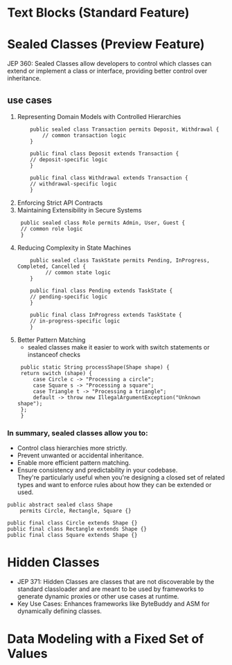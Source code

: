 # Text Blocks (Standard Feature)

# Sealed Classes (Preview Feature)
JEP 360: Sealed Classes allow developers to control which classes can extend or implement a class or interface, 
providing better control over inheritance.

## use cases
1. Representing Domain Models with Controlled Hierarchies
    ```
        public sealed class Transaction permits Deposit, Withdrawal {
            // common transaction logic
        }
        
        public final class Deposit extends Transaction {
        // deposit-specific logic
        }
        
        public final class Withdrawal extends Transaction {
        // withdrawal-specific logic
        }
    ```
2. Enforcing Strict API Contracts
3. Maintaining Extensibility in Secure Systems
   ```
    public sealed class Role permits Admin, User, Guest {
    // common role logic
    }
   ```
4. Reducing Complexity in State Machines
    ```
        public sealed class TaskState permits Pending, InProgress, Completed, Cancelled {
             // common state logic
        }
        
        public final class Pending extends TaskState {
        // pending-specific logic
        }
        
        public final class InProgress extends TaskState {
        // in-progress-specific logic
        }
   ```
5. Better Pattern Matching
    - sealed classes make it easier to work with switch statements or instanceof checks
   ```
    public static String processShape(Shape shape) {
    return switch (shape) {
        case Circle c -> "Processing a circle";
        case Square s -> "Processing a square";
        case Triangle t -> "Processing a triangle";
        default -> throw new IllegalArgumentException("Unknown shape");
    };
    }
   ```
### In summary, sealed classes allow you to:

- Control class hierarchies more strictly.
- Prevent unwanted or accidental inheritance.
- Enable more efficient pattern matching.
- Ensure consistency and predictability in your codebase.  
  They're particularly useful when you're designing a closed set of related types and want to enforce rules about how they can be extended or used.

```
public abstract sealed class Shape
    permits Circle, Rectangle, Square {}

public final class Circle extends Shape {}
public final class Rectangle extends Shape {}
public final class Square extends Shape {}
```

# Hidden Classes
- JEP 371: Hidden Classes are classes that are not discoverable by the standard classloader and are meant to be used by frameworks to generate dynamic proxies or other use cases at runtime.
- Key Use Cases: Enhances frameworks like ByteBuddy and ASM for dynamically defining classes.

# Data Modeling with a Fixed Set of Values
